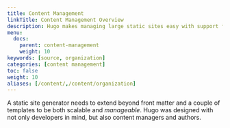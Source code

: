 ```yaml
---
title: Content Management
linkTitle: Content Management Overview
description: Hugo makes managing large static sites easy with support for archetypes, content types, menus, cross references, summaries, and more.
menu:
  docs:
    parent: content-management
    weight: 10
keywords: [source, organization]
categories: [content management]
toc: false
weight: 10
aliases: [/content/,/content/organization]
---
```


A static site generator needs to extend beyond front matter and a couple of templates to be both scalable and *manageable*. Hugo was designed with not only developers in mind, but also content managers and authors.
